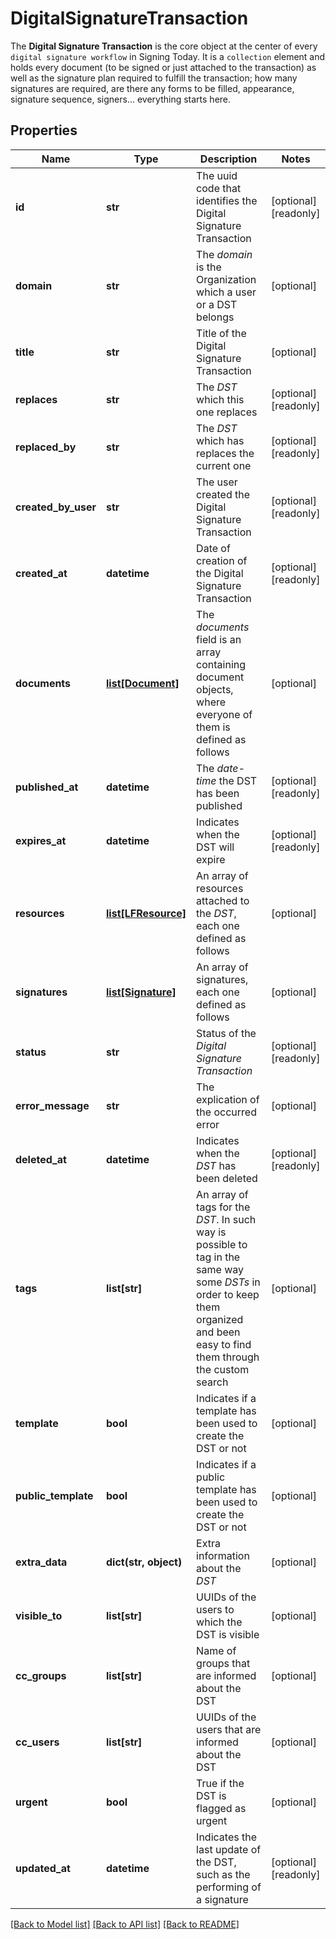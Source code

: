 # DigitalSignatureTransaction

The **Digital Signature Transaction** is the core object at the center of every `digital signature workflow` in Signing Today. It is a `collection` element and holds every document (to be signed or just attached to the transaction) as well as the signature plan required to fulfill the transaction; how many signatures are required, are there any forms to be filled, appearance, signature sequence, signers... everything starts here. 
## Properties
Name | Type | Description | Notes
------------ | ------------- | ------------- | -------------
**id** | **str** | The uuid code that identifies the Digital Signature Transaction | [optional] [readonly] 
**domain** | **str** | The _domain_ is the Organization which a user or a DST belongs | [optional] 
**title** | **str** | Title of the Digital Signature Transaction | [optional] 
**replaces** | **str** | The _DST_ which this one replaces | [optional] [readonly] 
**replaced_by** | **str** | The _DST_ which has replaces the current one | [optional] [readonly] 
**created_by_user** | **str** | The user created the Digital Signature Transaction | [optional] [readonly] 
**created_at** | **datetime** | Date of creation of the Digital Signature Transaction | [optional] [readonly] 
**documents** | [**list[Document]**](Document.md) | The _documents_ field is an array containing document objects, where everyone of them is defined as follows  | [optional] 
**published_at** | **datetime** | The _date-time_ the DST has been published | [optional] [readonly] 
**expires_at** | **datetime** | Indicates when the DST will expire | [optional] [readonly] 
**resources** | [**list[LFResource]**](LFResource.md) | An array of resources attached to the _DST_, each one defined as follows | [optional] 
**signatures** | [**list[Signature]**](Signature.md) | An array of signatures, each one defined as follows | [optional] 
**status** | **str** | Status of the _Digital Signature Transaction_ | [optional] [readonly] 
**error_message** | **str** | The explication of the occurred error | [optional] 
**deleted_at** | **datetime** | Indicates when the _DST_ has been deleted | [optional] [readonly] 
**tags** | **list[str]** | An array of tags for the _DST_. In such way is possible to tag in the same way some _DSTs_ in order to keep them organized and been easy to find them through the custom search | [optional] 
**template** | **bool** | Indicates if a template has been used to create the DST or not | [optional] 
**public_template** | **bool** | Indicates if a public template has been used to create the DST or not | [optional] 
**extra_data** | **dict(str, object)** | Extra information about the _DST_ | [optional] 
**visible_to** | **list[str]** | UUIDs of the users to which the DST is visible | [optional] 
**cc_groups** | **list[str]** | Name of groups that are informed about the DST | [optional] 
**cc_users** | **list[str]** | UUIDs of the users that are informed about the DST | [optional] 
**urgent** | **bool** | True if the DST is flagged as urgent | [optional] 
**updated_at** | **datetime** | Indicates the last update of the DST, such as the performing of a signature | [optional] [readonly] 

[[Back to Model list]](../README.md#documentation-for-models) [[Back to API list]](../README.md#documentation-for-api-endpoints) [[Back to README]](../README.md)



